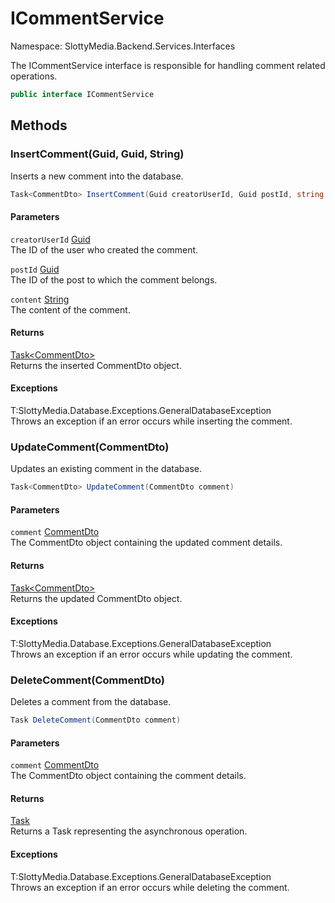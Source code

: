 # ICommentService

Namespace: SlottyMedia.Backend.Services.Interfaces

The ICommentService interface is responsible for handling comment related operations.

```csharp
public interface ICommentService
```

## Methods

### **InsertComment(Guid, Guid, String)**

Inserts a new comment into the database.

```csharp
Task<CommentDto> InsertComment(Guid creatorUserId, Guid postId, string content)
```

#### Parameters

`creatorUserId` [Guid](https://docs.microsoft.com/en-us/dotnet/api/system.guid)<br>
The ID of the user who created the comment.

`postId` [Guid](https://docs.microsoft.com/en-us/dotnet/api/system.guid)<br>
The ID of the post to which the comment belongs.

`content` [String](https://docs.microsoft.com/en-us/dotnet/api/system.string)<br>
The content of the comment.

#### Returns

[Task&lt;CommentDto&gt;](https://docs.microsoft.com/en-us/dotnet/api/system.threading.tasks.task-1)<br>
Returns the inserted CommentDto object.

#### Exceptions

T:SlottyMedia.Database.Exceptions.GeneralDatabaseException<br>
Throws an exception if an error occurs while inserting the comment.

### **UpdateComment(CommentDto)**

Updates an existing comment in the database.

```csharp
Task<CommentDto> UpdateComment(CommentDto comment)
```

#### Parameters

`comment` [CommentDto](./slottymedia.backend.dtos.commentdto.md)<br>
The CommentDto object containing the updated comment details.

#### Returns

[Task&lt;CommentDto&gt;](https://docs.microsoft.com/en-us/dotnet/api/system.threading.tasks.task-1)<br>
Returns the updated CommentDto object.

#### Exceptions

T:SlottyMedia.Database.Exceptions.GeneralDatabaseException<br>
Throws an exception if an error occurs while updating the comment.

### **DeleteComment(CommentDto)**

Deletes a comment from the database.

```csharp
Task DeleteComment(CommentDto comment)
```

#### Parameters

`comment` [CommentDto](./slottymedia.backend.dtos.commentdto.md)<br>
The CommentDto object containing the comment details.

#### Returns

[Task](https://docs.microsoft.com/en-us/dotnet/api/system.threading.tasks.task)<br>
Returns a Task representing the asynchronous operation.

#### Exceptions

T:SlottyMedia.Database.Exceptions.GeneralDatabaseException<br>
Throws an exception if an error occurs while deleting the comment.
